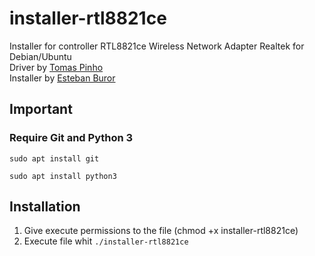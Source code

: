# installer-rtl8821ce
Installer for controller RTL8821ce Wireless Network Adapter Realtek for Debian/Ubuntu<br>
Driver by [Tomas Pinho](https://github.com/tomaspinho)<br>
Installer by [Esteban Buror](https://github.com/aburgoaor)

## Important

### Require Git and Python 3
` sudo apt install git `

` sudo apt install python3 `

## Installation

1. Give execute permissions to the file (chmod +x installer-rtl8821ce)
2. Execute file whit
` ./installer-rtl8821ce `
